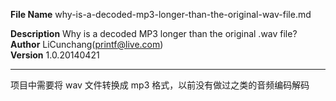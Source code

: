 **File Name** why-is-a-decoded-mp3-longer-than-the-original-wav-file.md

**Description** Why is a decoded MP3 longer than the original .wav file?    
**Author** LiCunchang(printf@live.com)   
**Version** 1.0.20140421  

------

项目中需要将 wav 文件转换成 mp3 格式，以前没有做过之类的音频编码解码